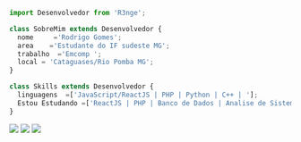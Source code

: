 ```js
import Desenvolvedor from 'R3nge';

class SobreMim extends Desenvolvedor {
  nome     ='Rodrigo Gomes';
  area    ='Estudante do IF sudeste MG';
  trabalho  ='Emcomp ';
  local = 'Cataguases/Rio Pomba MG';
}

class Skills extends Desenvolvedor {
  linguagens  =['JavaScript/ReactJS | PHP | Python | C++ | '];
  Estou Estudando =['ReactJS | PHP | Banco de Dados | Analise de Sistemas'];
}
```
<p align="left">
  <a href="#" alt="Gmail">
  <img src="https://img.shields.io/badge/-Gmail-FF0000?style=flat-square&labelColor=FF0000&logo=gmail&logoColor=white&link=kamplayshd@gmail.com" /></a>
  
  <a href="#" alt="Facebook">
  <img src="https://img.shields.io/badge/-Facebook-3b5998?style=flat-square&labelColor=3b5998&logo=facebook&logoColor=white&link=https://www.facebook.com/rodrigo.malaquias.737/"/></a>

  <a href="#" alt="Instagram">
  <img src="https://img.shields.io/badge/-Instagram-DF0174?style=flat-square&labelColor=DF0174&logo=instagram&logoColor=white&link=https://www.instagram.com/thesamedigo/"/></a>
</p>  
